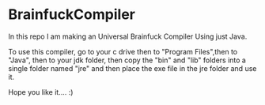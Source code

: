 # BrainfuckCompiler
In this repo I am making an Universal Brainfuck Compiler Using just Java.

To use this compiler, go to your c drive 
then to "Program Files",then 
to "Java", then to your jdk folder, then 
copy the "bin" and "lib" folders into a single folder named "jre" and then 
place the exe file in the jre folder and use it.

Hope you like it.... :)
